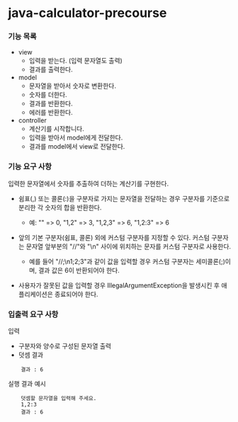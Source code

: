 # java-calculator-precourse

### 기능 목록

- view
    - 입력을 받는다. (입력 문자열도 출력)
    - 결과를 출력한다.
- model
    - 문자열을 받아서 숫자로 변환한다.
    - 숫자를 더한다.
    - 결과를 반환한다.
    - 에러를 반환한다.
- controller
    - 계산기를 시작합니다.
    - 입력을 받아서 model에게 전달한다.
    - 결과를 model에서 view로 전달한다.

### 기능 요구 사항
입력한 문자열에서 숫자를 추출하여 더하는 계산기를 구현한다.

- 쉼표(,) 또는 콜론(:)을 구분자로 가지는 문자열을 전달하는 경우 구분자를 기준으로 분리한 각 숫자의 합을 반환한다.
  - 예: "" => 0, "1,2" => 3, "1,2,3" => 6, "1,2:3" => 6

- 앞의 기본 구분자(쉼표, 콜론) 외에 커스텀 구분자를 지정할 수 있다. 커스텀 구분자는 문자열 앞부분의 "//"와 "\n" 사이에 위치하는 문자를 커스텀 구분자로 사용한다.
  - 예를 들어 "//;\n1;2;3"과 같이 값을 입력할 경우 커스텀 구분자는 세미콜론(;)이며, 결과 값은 6이 반환되어야 한다.

- 사용자가 잘못된 값을 입력할 경우 IllegalArgumentException을 발생시킨 후 애플리케이션은 종료되어야 한다.

### 입출력 요구 사항
입력
- 구분자와 양수로 구성된 문자열
출력
- 덧셈 결과
```aiignore
    결과 : 6
```
실행 결과 예시
```aiignore
    덧셈할 문자열을 입력해 주세요.
    1,2:3
    결과 : 6
```


